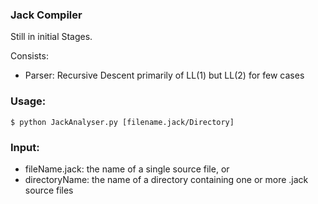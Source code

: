 ### Jack Compiler

Still in initial Stages.

Consists:
  - Parser: Recursive Descent primarily of LL(1) but LL(2) for few cases

### Usage:
`$ python JackAnalyser.py [filename.jack/Directory]`

### Input:

 - fileName.jack: the name of a single source file, or
 - directoryName: the name of a directory containing one or more .jack source files
